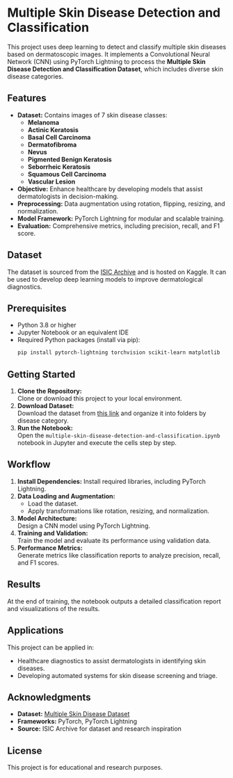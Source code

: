 # Multiple Skin Disease Detection and Classification

This project uses deep learning to detect and classify multiple skin diseases based on dermatoscopic images. It implements a Convolutional Neural Network (CNN) using PyTorch Lightning to process the **Multiple Skin Disease Detection and Classification Dataset**, which includes diverse skin disease categories.

## Features
- **Dataset:** Contains images of 7 skin disease classes:
  - **Melanoma**
  - **Actinic Keratosis**
  - **Basal Cell Carcinoma**
  - **Dermatofibroma**
  - **Nevus**
  - **Pigmented Benign Keratosis**
  - **Seborrheic Keratosis**
  - **Squamous Cell Carcinoma**
  - **Vascular Lesion**
- **Objective:** Enhance healthcare by developing models that assist dermatologists in decision-making.
- **Preprocessing:** Data augmentation using rotation, flipping, resizing, and normalization.
- **Model Framework:** PyTorch Lightning for modular and scalable training.
- **Evaluation:** Comprehensive metrics, including precision, recall, and F1 score.

## Dataset
The dataset is sourced from the [ISIC Archive](https://www.kaggle.com/datasets/pritpal2873/multiple-skin-disease-detection-and-classification) and is hosted on Kaggle. It can be used to develop deep learning models to improve dermatological diagnostics.


## Prerequisites
- Python 3.8 or higher
- Jupyter Notebook or an equivalent IDE
- Required Python packages (install via pip):
  ```bash
  pip install pytorch-lightning torchvision scikit-learn matplotlib
  ```

## Getting Started
1. **Clone the Repository:**  
   Clone or download this project to your local environment.
2. **Download Dataset:**  
   Download the dataset from [this link](https://www.kaggle.com/datasets/pritpal2873/multiple-skin-disease-detection-and-classification) and organize it into folders by disease category.
3. **Run the Notebook:**  
   Open the `multiple-skin-disease-detection-and-classification.ipynb` notebook in Jupyter and execute the cells step by step.

## Workflow
1. **Install Dependencies:** Install required libraries, including PyTorch Lightning.
2. **Data Loading and Augmentation:**  
   - Load the dataset.
   - Apply transformations like rotation, resizing, and normalization.
3. **Model Architecture:**  
   Design a CNN model using PyTorch Lightning.
4. **Training and Validation:**  
   Train the model and evaluate its performance using validation data.
5. **Performance Metrics:**  
   Generate metrics like classification reports to analyze precision, recall, and F1 scores.

## Results
At the end of training, the notebook outputs a detailed classification report and visualizations of the results.

## Applications
This project can be applied in:
- Healthcare diagnostics to assist dermatologists in identifying skin diseases.
- Developing automated systems for skin disease screening and triage.

## Acknowledgments
- **Dataset:** [Multiple Skin Disease Dataset](https://www.kaggle.com/datasets/pritpal2873/multiple-skin-disease-detection-and-classification)
- **Frameworks:** PyTorch, PyTorch Lightning
- **Source:** ISIC Archive for dataset and research inspiration

## License
This project is for educational and research purposes.

